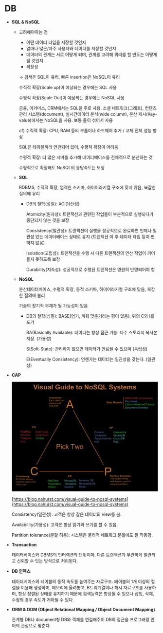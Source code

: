 # DB

- **SQL & NoSQL**
    - 고려해야하는 점
        - 어떤 데이터 타입을 저장할 것인지
        - 얼마나 많은/자주 사용자와 데이터를 저장할 것인지
        - 데이터의 관계는 서로 어떻게 되며, 관계를 고려해 쿼리를 할 빈도는 어떻게 될 것인지
        - 확장성
        
        → 검색은 SQL이 유리, 빠른 insertion은 NoSQL이 유리
        
        수직적 확장(Scale up)이 예상되는 경우에는 SQL 사용
        
        수평적 확장(Scale Out)이 예상되는 경우에는 NoSQL 사용
        
        금융, 이커머스, CRM에서는 SQL을 주로 사용. 소셜 네트워크(그래프), 컨텐츠 관리 시스템(document), 실시간데이터 분석(wide column), 분산 캐시(Key-value)에서는 NoSQL을 사용. 보통 둘이 섞어서 사용
        
        cf) 수직적 확장: CPU, RAM 등의 부품이나 하드웨어 추가 / 교체 전체 성능 향상
        
        SQL은 테이블끼리 연관되어 있어, 수평적 확장이 어려움
        
        수평적 확장: 더 많은 서버를 추가해 데이터베이스를 전체적으로 분산하는 것
        
        수평적으로 확장해도 NoSQL의 응답속도는 보장
        
    - **SQL**
        
        RDBMS, 수직적 확장, 엄격한 스키마, 하이어라키컬 구조에 맞지 않음, 복잡한 질의에 유리
        
        - DB의 철학(성질): ACID(산성)
            
            Atomicity(원자성): 트랜잭션과 관련된 작업들이 부분적으로 실행되다가 중단되지 않는 것을 보장
            
            Consistency(일관성): 트랜잭션이 실행을 성공적으로 완료하면 언제나 일관성 있는 데이터베이스 상태로 유지 (트랜잭션 이 후 데이터 타입 등이 변하지 않음)
            
            Isolation(고립성): 트랜잭션을 수행 시 다른 트랜잭션의 연산 작업이 끼어들지 못하도록 보장
            
            Durability(지속성): 성공적으로 수행된 트랜잭션은 영원히 반영되어야 함
            
    - **NoSQL**
        
        분산데이터베이스, 수평적 확장, 동적 스키마, 하이어라키컬 구조에 맞음, 복잡한 질의에 불리
        
        기술의 장기적 부채가 될 가능성이 있음
        
        - DB의 철학(성질): BASE(염기, 끼워 맞춘거라는 평이 있음), 위의 C와 I를 포기
            
            BA(Basically Available): 데이터는 항상 접근 가능. 다수 스토리지 복사본 저장. (가용성)
            
            S(Soft-State): 관리하지 않으면 데이터가 만료될 수 있으며 (독립성)
            
            E(Eventually Consistency): 언젠가는 데이터는 일관성을 갖는다. (일관성)
            
- **CAP**
    
    ![Untitled](DB%20b23d4de0682940f488aa57e5ae71c054/Untitled.png)
    
    [https://blog.nahurst.com/visual-guide-to-nosql-systems](https://blog.nahurst.com/visual-guide-to-nosql-systems)
    
    Consistency(일관성): 고객은 항상 같은 데이터의 view를 봄.
    
    Availability(가용성): 고객은 항상 읽기와 쓰기를 할 수 있음.
    
    Partition tolerance(분할 허용): 시스템은 물리적 네트워크 분할에도 잘 작동함.
    
- **Transaction**
    
    데이터베이스와 DBMS의 인터렉션의 단위이며, 다른 트랜잭션과 무관하게 일관되고 신뢰할 수 잇는 방식으로 처리된다.
    
- **DB 인덱스**
    
    데이터베이스의 테이블의 동작 속도를 높여주는 자료구조. 테이블의 1개 이상의 컬럼을 이용해 생성하며, 메모리에 올려놓고, B트리계열이나 해시 자료구조를 사용하며, 항상 정렬된 상태를 유지하기 때문에 검색능력은 향상될 수 있으나 삽입, 삭제, 수정의 경우 속도가 저하될 수 있다.
    
- **ORM & ODM (Object Relational Mapping / Object Document Mapping)**
    
    관계형 DB나 document형 DB와 객체를 연결해주어 DB의 접근을 프로그래밍 언어의 관점으로 맞춘다.